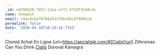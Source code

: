 ```yaml
---
_id: ed780b20-7b57-11ea-a772-572df3cb8cdc
name: Stepmut
email: c4ac4cbd7bf68241276bcbbcd79492c6
permalink: false
date: '2020-04-10T18:20:16.735Z'
---
```

Clomid Achat En Ligne  [url=https://apcialisle.com/#]Cialis[/url] Zithromax Can You Drink  <a href=https://apcialisle.com/#>Cialis</a> Duroval Kamagra
